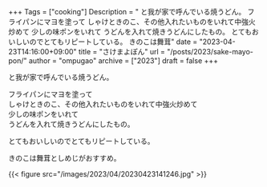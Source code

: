 +++
Tags = ["cooking"]
Description = " と我が家で呼んでいる焼うどん。  フライパンにマヨを塗って しゃけときのこ、その他入れたいものをいれて中強火炒めて 少しの味ポンをいれて うどんを入れて焼きうどんにしたもの。   とてもおいしいのでとてもリピートしている。  きのこは舞茸"
date = "2023-04-23T14:16:00+09:00"
title = "さけまよぽん"
url = "/posts/2023/sake-mayo-pon/"
author = "ompugao"
archive = ["2023"]
draft = false
+++

<body>
<p>と我が家で呼んでいる焼うどん。</p>

<p>フライパンにマヨを塗って<br>
しゃけときのこ、その他入れたいものをいれて中強火炒めて<br>
少しの味ポンをいれて<br>
うどんを入れて焼きうどんにしたもの。<br></p>

<p>とてもおいしいのでとてもリピートしている。</p>

<p>きのこは舞茸としめじがおすすめ。</p>

{{< figure src="/images/2023/04/20230423141246.jpg" >}}
</body>
